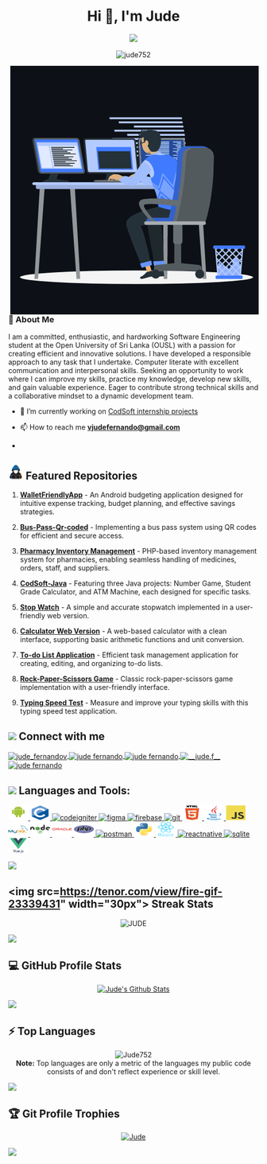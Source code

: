 <h1 align="center">Hi 👋, I'm Jude</h1>
<p align="center">
  <a href="https://github.com/DenverCoder1/readme-typing-svg">
    <img src="https://readme-typing-svg.herokuapp.com?lines=Software+Engineering+Student;Aspiring+Developer;Eager+to+learn+new+things&center=true&width=500&height=50" />
  </a>
</p>

<p align="center">
  <img src="https://komarev.com/ghpvc/?username=jude752&label=Profile%20views&color=0e75b6&style=flat" alt="jude752" />
</p>



<p align="center">
  <img align="right" src="https://github.com/Jude752/Jude752/blob/main/icons/animation_500_kxa883sd.gif" alt="deskIcon" />
</p>

### 🌟 About Me

I am a committed, enthusiastic, and hardworking Software Engineering student at the Open University of Sri Lanka (OUSL) with a passion for creating efficient and innovative solutions. I have developed a responsible approach to any task that I undertake. Computer literate with excellent communication and interpersonal skills. Seeking an opportunity to work where I can improve my skills, practice my knowledge, develop new skills, and gain valuable experience. Eager to contribute strong technical skills and a collaborative mindset to a dynamic development team.

- 🔭 I’m currently working on [CodSoft internship projects](https://github.com/Jude752/CODSOFT.git)

- 📫 How to reach me **vjudefernando@gmail.com**
- 
## <img src="https://github.com/0xAbdulKhalid/0xAbdulKhalid/raw/main/assets/mdImages/about_me.gif" width="30px"> Featured Repositories

1. [**WalletFriendlyApp**](https://github.com/Jude752/WalletFriendlyApp) - An Android budgeting application designed for intuitive expense tracking, budget planning, and effective savings strategies.

2. [**Bus-Pass-Qr-coded**](https://github.com/Jude752/Bus-Pass-Qr-coded) - Implementing a bus pass system using QR codes for efficient and secure access.

3. [**Pharmacy Inventory Management**](https://github.com/Jude752/pharmacy_inventory_management) - PHP-based inventory management system for pharmacies, enabling seamless handling of medicines, orders, staff, and suppliers.

4. [**CodSoft-Java**](https://github.com/Jude752/CodSoft-Java) - Featuring three Java projects: Number Game, Student Grade Calculator, and ATM Machine, each designed for specific tasks.

5. [**Stop Watch**](https://github.com/Jude752/stop-watch) - A simple and accurate stopwatch implemented in a user-friendly web version.

6. [**Calculator Web Version**](https://github.com/Jude752/calculator-web-version) - A web-based calculator with a clean interface, supporting basic arithmetic functions and unit conversion.

7. [**To-do List Application**](https://github.com/Jude752/To-do-list-application) - Efficient task management application for creating, editing, and organizing to-do lists.

8. [**Rock-Paper-Scissors Game**](https://github.com/Jude752/Rock-Paper-Scissors-game) - Classic rock-paper-scissors game implementation with a user-friendly interface.

9. [**Typing Speed Test**](https://github.com/Jude752/typing-speed-test) - Measure and improve your typing skills with this typing speed test application.


## <img src="https://media.giphy.com/media/iY8CRBdQXODJSCERIr/giphy.gif" width="30px"> Connect with me

<p align="left">
  <a href="https://twitter.com/jude_fernandov" target="blank">
    <img align="center" src="https://raw.githubusercontent.com/rahuldkjain/github-profile-readme-generator/master/src/images/icons/Social/twitter.svg" alt="jude_fernandov" height="30" width="40" />
  </a>

  <a href="https://linkedin.com/in/jude-fernando-53b840235/" target="blank">
    <img align="center" src="https://raw.githubusercontent.com/rahuldkjain/github-profile-readme-generator/master/src/images/icons/Social/linked-in-alt.svg" alt="jude fernando" height="30" width="40" />
  </a>

  <a href="https://www.facebook.com/profile.php?id=100088169750940" target="blank">
    <img align="center" src="https://raw.githubusercontent.com/rahuldkjain/github-profile-readme-generator/master/src/images/icons/Social/facebook.svg" alt="jude fernando" height="30" width="40" />
  </a>

  <a href="https://instagram.com/__jude.f__?igsh=OGQ5ZDc2ODk2ZA%3D%3D&utm_source=qr" target="blank">
    <img align="center" src="https://raw.githubusercontent.com/rahuldkjain/github-profile-readme-generator/master/src/images/icons/Social/instagram.svg" alt="__jude.f__" height="30" width="40" />
  </a>

  <a href="https://www.youtube.com/@judefernandov" target="blank">
    <img align="center" src="https://raw.githubusercontent.com/rahuldkjain/github-profile-readme-generator/master/src/images/icons/Social/youtube.svg" alt="jude fernando" height="30" width="40" />
  </a>
</p>

## <img src="https://media2.giphy.com/media/QssGEmpkyEOhBCb7e1/giphy.gif?cid=ecf05e47a0n3gi1bfqntqmob8g9aid1oyj2wr3ds3mg700bl&rid=giphy.gif" width="30px"> Languages and Tools:

<p align="left">
  <a href="https://developer.android.com" target="_blank" rel="noreferrer">
    <img src="https://raw.githubusercontent.com/devicons/devicon/master/icons/android/android-original-wordmark.svg" alt="android" width="40" height="30"/>
  </a>

  <a href="https://www.cprogramming.com/" target="_blank" rel="noreferrer">
    <img src="https://raw.githubusercontent.com/devicons/devicon/master/icons/c/c-original.svg" alt="c" width="40" height="30"/>
  </a>

  <a href="https://codeigniter.com" target="_blank" rel="noreferrer">
    <img src="https://cdn.worldvectorlogo.com/logos/codeigniter.svg" alt="codeigniter" width="40" height="30"/>
  </a>

  <a href="https://www.figma.com/" target="_blank" rel="noreferrer">
    <img src="https://www.vectorlogo.zone/logos/figma/figma-icon.svg" alt="figma" width="40" height="30"/>
  </a>

  <a href="https://firebase.google.com/" target="_blank" rel="noreferrer">
    <img src="https://www.vectorlogo.zone/logos/firebase/firebase-icon.svg" alt="firebase" width="40" height="30"/>
  </a>

  <a href="https://git-scm.com/" target="_blank" rel="noreferrer">
    <img src="https://www.vectorlogo.zone/logos/git-scm/git-scm-icon.svg" alt="git" width="40" height="30"/>
  </a>

  <a href="https://www.w3.org/html/" target="_blank" rel="noreferrer">
    <img src="https://raw.githubusercontent.com/devicons/devicon/master/icons/html5/html5-original-wordmark.svg" alt="html5" width="40" height="30"/>
  </a>

  <a href="https://www.java.com" target="_blank" rel="noreferrer">
    <img src="https://raw.githubusercontent.com/devicons/devicon/master/icons/java/java-original.svg" alt="java" width="40" height="30"/>
  </a>

  <a href="https://developer.mozilla.org/en-US/docs/Web/JavaScript" target="_blank" rel="noreferrer">
    <img src="https://raw.githubusercontent.com/devicons/devicon/master/icons/javascript/javascript-original.svg" alt="javascript" width="40" height="30"/>
  </a>

  <a href="https://www.mysql.com/" target="_blank" rel="noreferrer">
    <img src="https://raw.githubusercontent.com/devicons/devicon/master/icons/mysql/mysql-original-wordmark.svg" alt="mysql" width="40" height="30"/>
  </a>

  <a href="https://nodejs.org" target="_blank" rel="noreferrer">
    <img src="https://raw.githubusercontent.com/devicons/devicon/master/icons/nodejs/nodejs-original-wordmark.svg" alt="nodejs" width="40" height="30"/>
  </a>

  <a href="https://www.oracle.com/" target="_blank" rel="noreferrer">
    <img src="https://raw.githubusercontent.com/devicons/devicon/master/icons/oracle/oracle-original.svg" alt="oracle" width="40" height="30"/>
  </a>

  <a href="https://www.php.net" target="_blank" rel="noreferrer">
    <img src="https://raw.githubusercontent.com/devicons/devicon/master/icons/php/php-original.svg" alt="php" width="40" height="30"/>
  </a>

  <a href="https://postman.com" target="_blank" rel="noreferrer">
    <img src="https://www.vectorlogo.zone/logos/getpostman/getpostman-icon.svg" alt="postman" width="40" height="30"/>
  </a>

  <a href="https://www.python.org" target="_blank" rel="noreferrer">
    <img src="https://raw.githubusercontent.com/devicons/devicon/master/icons/python/python-original.svg" alt="python" width="40" height="30"/>
  </a>

  <a href="https://reactjs.org/" target="_blank" rel="noreferrer">
    <img src="https://raw.githubusercontent.com/devicons/devicon/master/icons/react/react-original-wordmark.svg" alt="react" width="40" height="30"/>
  </a>

  <a href="https://reactnative.dev/" target="_blank" rel="noreferrer">
    <img src="https://reactnative.dev/img/header_logo.svg" alt="reactnative" width="40" height="30"/>
  </a>

  <a href="https://www.sqlite.org/" target="_blank" rel="noreferrer">
    <img src="https://www.vectorlogo.zone/logos/sqlite/sqlite-icon.svg" alt="sqlite" width="40" height="30"/>
  </a>

  <a href="https://vuejs.org/" target="_blank" rel="noreferrer">
    <img src="https://raw.githubusercontent.com/devicons/devicon/master/icons/vuejs/vuejs-original-wordmark.svg" alt="vuejs" width="40" height="30"/>
  </a>
</p>

<img src="https://user-images.githubusercontent.com/73097560/115834477-dbab4500-a447-11eb-908a-139a6edaec5c.gif">

## <img src=https://tenor.com/view/fire-gif-23339431" width="30px">  Streak Stats
<p align="center">
  <img src="https://github-readme-streak-stats.herokuapp.com/?user=Jude752&theme=algolia" alt="JUDE" />
</p>

<img src="https://user-images.githubusercontent.com/73097560/115834477-dbab4500-a447-11eb-908a-139a6edaec5c.gif">

## 💻 GitHub Profile Stats
<p align="center">
  <a href="https://github.com/anuraghazra/github-readme-stats">
    <img alt="Jude's Github Stats" src="https://github-readme-stats.vercel.app/api?username=Jude752&show_icons=true&count_private=true&theme=algolia" height="192px"/>
  </a>
</p>

<img src="https://user-images.githubusercontent.com/73097560/115834477-dbab4500-a447-11eb-908a-139a6edaec5c.gif">

## ⚡ Top Languages
<p align="center">
  <img src="https://github-readme-stats.vercel.app/api/top-langs?username=Jude752&langs_count=10&show_icons=true&locale=en&layout=compact&theme=algolia" alt="Jude752" height="192px"/>
  <br/>
  <b>Note:</b> Top languages are only a metric of the languages my public code consists of and don't reflect experience or skill level.
</p>

<img src="https://user-images.githubusercontent.com/73097560/115834477-dbab4500-a447-11eb-908a-139a6edaec5c.gif">

## :trophy: Git Profile Trophies
<p align="center">
  <a href="https://github.com/ryo-ma/github-profile-trophy">
    <img src="https://github-profile-trophy.vercel.app/?username=Jude752&layout=compact&theme=algolia" alt="Jude" />
  </a>
</p>

<img src="https://user-images.githubusercontent.com/73097560/115834477-dbab4500-a447-11eb-908a-139a6edaec5c.gif">
